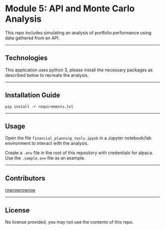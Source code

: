 # Module 5: API and Monte Carlo Analysis

This repo includes simulating an analysis of portfolio performance using data gathered from an API. 

---

## Technologies

This application uses python 3, please install the necessary packages as described below to recreate the analysis.

---

## Installation Guide

```
pip install -r requirements.txt
```

---

## Usage

Open the file `financial_planning_tools.ipynb` in a Jupyter notebook/lab environment to interact with the analysis.

Create a `.env` file in the root of this repository with credentials for alpaca. Use the `.sample.env` file as an example.

---

## Contributors

[rowrowrowrow](https://github.com/rowrowrowrow)

---

## License

No license provided, you may not use the contents of this repo.
